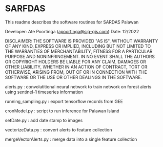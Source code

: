 # SARFDAS
This readme describes the software routines for SARDAS Palawan

Developer: Ate Poortinga (apoortinga@sig-gis.com)
Date: 12/2022


DISCLAIMER: THE SOFTWARE IS PROVIDED "AS IS", WITHOUT WARRANTY OF ANY KIND, EXPRESS OR IMPLIED, INCLUDING BUT NOT LIMITED TO THE WARRANTIES OF MERCHANTABILITY, FITNESS FOR A PARTICULAR PURPOSE AND NONINFRINGEMENT. IN NO EVENT SHALL THE AUTHORS OR COPYRIGHT HOLDERS BE LIABLE FOR ANY CLAIM, DAMAGES OR OTHER LIABILITY, WHETHER IN AN ACTION OF CONTRACT, TORT OR OTHERWISE, ARISING FROM, OUT OF OR IN CONNECTION WITH THE SOFTWARE OR THE USE OR OTHER DEALINGS IN THE SOFTWARE.

alerts.py : convolutitional neural network to train network on forest alerts using sentinel-1 timeseries information

running_sampling.py : export tensorflow records from GEE 

cronModel.py : script to run inference for Palawan Island

setDate.py : add date stamp to images

vectorizeData.py : convert alerts to feature collection 

mergeVectorAlerts.py : merge data into a single feature collection 
